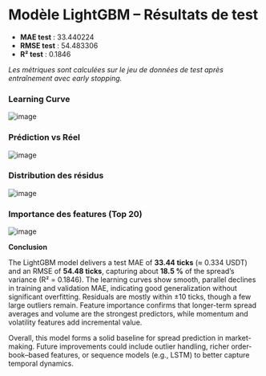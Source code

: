 # Modèle LightGBM – Résultats de test

- **MAE test** : 33.440224  
- **RMSE test** : 54.483306  
- **R² test**  : 0.1846  

_Les métriques sont calculées sur le jeu de données de test après entraînement avec early stopping._

### Learning Curve
![image](https://github.com/user-attachments/assets/622fb963-ad09-4957-949f-6399cd41d3da)

### Prédiction vs Réel
![image](https://github.com/user-attachments/assets/6466d199-e030-4f0a-ba3f-22c25159eb27)

### Distribution des résidus
![image](https://github.com/user-attachments/assets/7a10d635-1476-4fc0-bfaf-daf3f6b8f2ec)

### Importance des features (Top 20)
![image](https://github.com/user-attachments/assets/94e674ab-8138-4444-bdf5-a6699d91a853)

**Conclusion**

The LightGBM model delivers a test MAE of **33.44 ticks** (≈ 0.334 USDT) and an RMSE of **54.48 ticks**, capturing about **18.5 %** of the spread’s variance (R² = 0.1846). The learning curves show smooth, parallel declines in training and validation MAE, indicating good generalization without significant overfitting. Residuals are mostly within ±10 ticks, though a few large outliers remain. Feature importance confirms that longer-term spread averages and volume are the strongest predictors, while momentum and volatility features add incremental value.

Overall, this model forms a solid baseline for spread prediction in market-making. Future improvements could include outlier handling, richer order-book–based features, or sequence models (e.g., LSTM) to better capture temporal dynamics.
